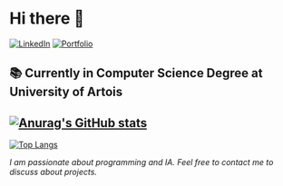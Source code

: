 # Hi there 👋

[![LinkedIn](https://img.shields.io/badge/LinkedIn-%40aurelien--teilhet-blue)](https://www.linkedin.com/in/aurelien-teilhet)
[![Portfolio](https://img.shields.io/badge/Portfolio-aurxdev.github.io-brightgreen)](https://aurxdev.github.io)

## 📚 Currently in Computer Science Degree at University of Artois

[![Anurag's GitHub stats](https://github-readme-stats.vercel.app/api?username=aurxdev&theme=dark&rank_icon=github)](https://github.com/anuraghazra/github-readme-stats)
---
[![Top Langs](https://github-readme-stats.vercel.app/api/top-langs/?username=aurxdev&layout=donut&theme=dark)](https://github.com/anuraghazra/github-readme-stats)

*I am passionate about programming and IA. Feel free to contact me to discuss about projects.*


<!--
**aurxdev/aurxdev** is a ✨ _special_ ✨ repository because its `README.md` (this file) appears on your GitHub profile.

Here are some ideas to get you started:

- 🔭 I’m currently working on ...
- 🌱 I’m currently learning ...
- 👯 I’m looking to collaborate on ...
- 🤔 I’m looking for help with ...
- 💬 Ask me about ...
- 📫 How to reach me: ...
- 😄 Pronouns: ...
- ⚡ Fun fact: ...
-->
